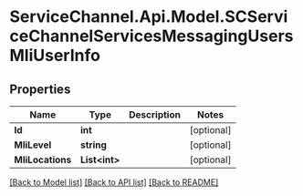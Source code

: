 # ServiceChannel.Api.Model.SCServiceChannelServicesMessagingUsersMliUserInfo

## Properties

Name | Type | Description | Notes
------------ | ------------- | ------------- | -------------
**Id** | **int** |  | [optional] 
**MliLevel** | **string** |  | [optional] 
**MliLocations** | **List&lt;int&gt;** |  | [optional] 

[[Back to Model list]](../README.md#documentation-for-models) [[Back to API list]](../README.md#documentation-for-api-endpoints) [[Back to README]](../README.md)

